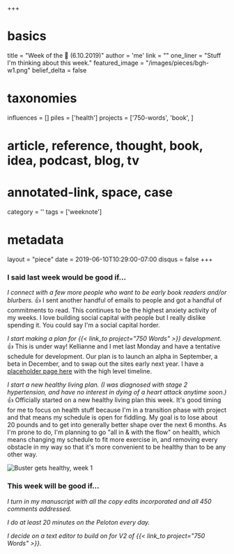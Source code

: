 +++
# basics
title     		 	= "Week of the 🐊 (6.10.2019)"
author    		 	= 'me'
link      		 	= ""
one_liner 		 	= "Stuff I'm thinking about this week."
featured_image 	= "/images/pieces/bgh-w1.png" 
belief_delta   	= false

# taxonomies
influences		 	= []
piles     		 	= ['health']
projects			 	= ['750-words', 'book', ]

# article, reference, thought, book, idea, podcast, blog, tv
# annotated-link, space, case
category  		 	= ''
tags					 	= ['weeknote']

# metadata
layout	    	 	= "piece"
date      		 	= 2019-06-10T10:29:00-07:00
disqus    		 	= false
+++

### I said last week would be good if...

*I connect with a few more people who want to be early book readers and/or blurbers.*
👍 I sent another handful of emails to people and got a handful of commitments to read. This continues to be the highest anxiety activity of my weeks. I love building social capital with people but I really dislike spending it. You could say I'm a social capital horder.

*I start making a plan for {{< link_to project="750 Words" >}} development.*
👍 This is under way! Kellianne and I met last Monday and have a tentative schedule for development. Our plan is to launch an alpha in September, a beta in December, and to swap out the sites early next year. I have a [placeholder page here](https://new.750words.com) with the high level timeline.

*I start a new healthy living plan. (I was diagnosed with stage 2 hypertension, and have no interest in dying of a heart attack anytime soon.)*
👍 Officially started on a new healthy living plan this week. It's good timing for me to focus on health stuff because I'm in a transition phase with project and that means my schedule is open for fiddling. My goal is to lose about 20 pounds and to get into generally better shape over the next 6 months. As I'm prone to do, I'm planning to go "all in & with the flow" on health, which means changing my schedule to fit more exercise in, and removing every obstacle in my way so that it's more convenient to be healthy than to be any other way. 

![Buster gets healthy, week 1](/images/pieces/bgh-w1.png)

### This week will be good if...

*I turn in my manuscript with all the copy edits incorporated and all 450 comments addressed.*

*I do at least 20 minutes on the Peloton every day.*

*I decide on a text editor to build on for V2 of {{< link_to project="750 Words" >}}.*